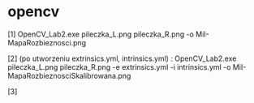 # opencv

[1] OpenCV_Lab2.exe pileczka_L.png pileczka_R.png -o MiI-MapaRozbieznosci.png

[2] (po utworzeniu extrinsics.yml, intrinsics.yml) : OpenCV_Lab2.exe pileczka_L.png pileczka_R.png -e extrinsics.yml -i intrinsics.yml -o  MiI-MapaRozbieznosciSkalibrowana.png

[3] 
